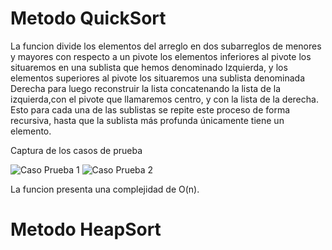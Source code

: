 # Metodo QuickSort
La funcion divide los elementos del arreglo en dos subarreglos de menores y mayores con respecto a un pivote
los elementos inferiores al pivote los situaremos en una sublista que hemos denominado Izquierda, y los elementos superiores al pivote los situaremos una sublista denominada Derecha para luego reconstruir la lista concatenando la lista de la izquierda,con el pivote que llamaremos centro, y con la lista de la derecha. Esto para cada una de las sublistas se repite este proceso de forma recursiva, hasta que la sublista más profunda únicamente tiene un elemento.

Captura de los casos de prueba

<img src="/img/caso_1.png" alt="Caso Prueba 1"/>
<img src="/img/caso_2.png" alt="Caso Prueba 2"/>

La funcion presenta una complejidad de O(n).

# Metodo HeapSort

 

